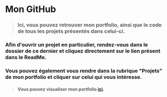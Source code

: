 # Mon GitHub

> ### Ici, vous pouvez retrouver mon portfolio, ainsi que le code de tous les projets présentés dans celui-ci.

### Afin d'ouvrir un projet en particulier, rendez-vous dans le dossier de ce dernier et cliquez directement sur le lien présent dans le ReadMe.

### Vous pouvez également vous rendre dans la rubrique "Projets" de mon portfolio et cliquer sur celui qui vous intéresse. 


> #### Vous pouvez visualiser mon portfolio [ici](https://htmlpreview.github.io/?https://github.com/alexy103/portfolio/blob/main/portfolio/index.html).
